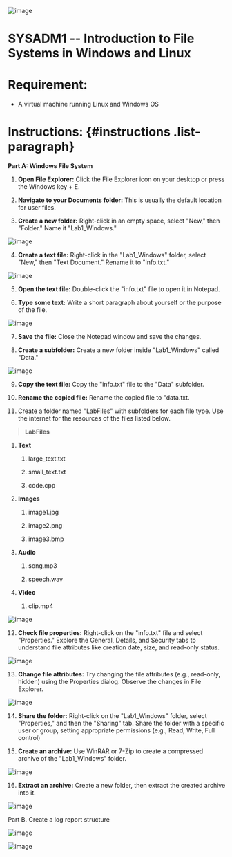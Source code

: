 ![image](https://github.com/user-attachments/assets/35fd17c5-a94b-4ffc-ac32-02feaf80e774)


# SYSADM1 -- Introduction to File Systems in Windows and Linux

# Requirement: 

-   A virtual machine running Linux and Windows OS

# Instructions:  {#instructions .list-paragraph}

**Part A: Windows File System**

1.  **Open File Explorer:** Click the File Explorer icon on your desktop
    or press the Windows key + E.

2.  **Navigate to your Documents folder:** This is usually the default
    location for user files.

3.  **Create a new folder:** Right-click in an empty space, select
    \"New,\" then \"Folder.\" Name it \"Lab1_Windows.\"

![image](https://github.com/user-attachments/assets/96242e26-5117-45ee-a463-c90e53e42a4e)

4.  **Create a text file:** Right-click in the \"Lab1_Windows\" folder,
    select \"New,\" then \"Text Document.\" Rename it to \"info.txt.\"

![image](https://github.com/user-attachments/assets/aa9fefe7-f0e5-4127-b006-c52fd361eb90)


5.  **Open the text file:** Double-click the \"info.txt\" file to open
    it in Notepad.

6.  **Type some text:** Write a short paragraph about yourself or the
    purpose of the file.

![image](https://github.com/user-attachments/assets/b0fd33d0-eadb-4bd1-bf0f-d446fa4752bf)


7.  **Save the file:** Close the Notepad window and save the changes.

8.  **Create a subfolder:** Create a new folder inside \"Lab1_Windows\"
    called \"Data.\"

![image](https://github.com/user-attachments/assets/34947b2a-c520-4e68-9523-4dc201bf6ed0)


9.  **Copy the text file:** Copy the \"info.txt\" file to the \"Data\"
    subfolder.

10. **Rename the copied file:** Rename the copied file to \"data.txt.

11. Create a folder named \"LabFiles\" with subfolders for each file
    type. Use the internet for the resources of the files listed below.

> **LabFiles**

1.  **Text**

    1.  large_text.txt

    2.  small_text.txt

    3.  code.cpp

2.  **Images**

    1.  image1.jpg

    2.  image2.png

    3.  image3.bmp

3.  **Audio**

    1.  song.mp3

    2.  speech.wav

4.  **Video**

    1.  clip.mp4

![image](https://github.com/user-attachments/assets/4c9e21bb-7c64-4507-b410-bb128e770583)

12. **Check file properties:** Right-click on the \"info.txt\" file and
    select \"Properties.\" Explore the General, Details, and Security
    tabs to understand file attributes like creation date, size, and
    read-only status.

![image](https://github.com/user-attachments/assets/f5e9d2d9-fb35-4214-bd35-ca6aac725199)


13. **Change file attributes:** Try changing the file attributes (e.g.,
    read-only, hidden) using the Properties dialog. Observe the changes
    in File Explorer.

![image](https://github.com/user-attachments/assets/a7fbec05-739f-414c-aad6-9aa94acf6901)


14. **Share the folder:** Right-click on the \"Lab1_Windows\" folder,
    select \"Properties,\" and then the \"Sharing\" tab. Share the
    folder with a specific user or group, setting appropriate
    permissions (e.g., Read, Write, Full control)

15. **Create an archive:** Use WinRAR or 7-Zip to create a compressed
    archive of the \"Lab1_Windows\" folder.

![image](https://github.com/user-attachments/assets/da4a9666-9713-49ec-8285-3e71ccfea05d)


16. **Extract an archive:** Create a new folder, then extract the
    created archive into it.

![image](https://github.com/user-attachments/assets/b3d3dc5d-c592-42f3-b6dc-92a4ee7bac70)


Part B. Create a log report structure

![image](https://github.com/user-attachments/assets/145d7503-48a5-4d2f-91ab-c05acfe0f430)

![image](https://github.com/user-attachments/assets/160d4a2f-1ab2-4954-bacd-e1a08c1c76df)

